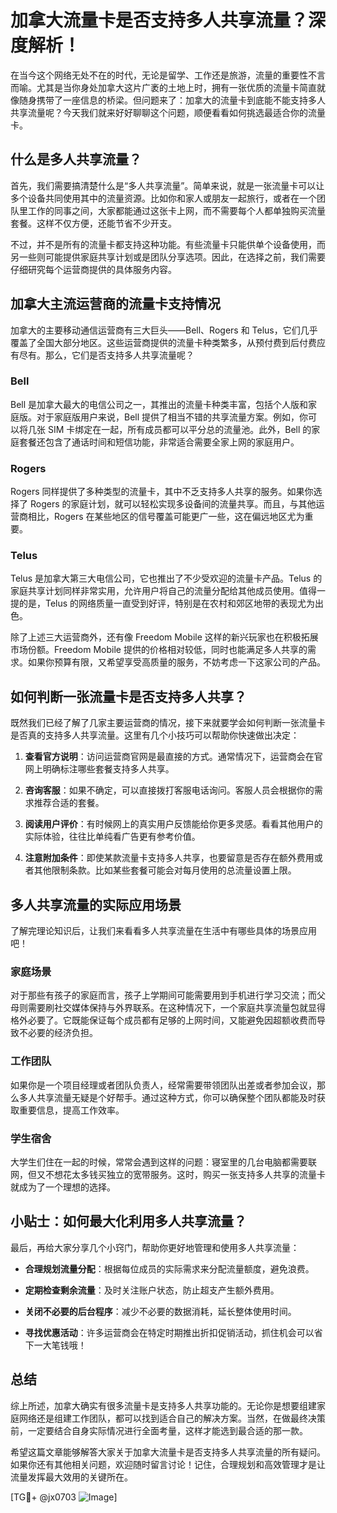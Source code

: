 # 加拿大流量卡是否支持多人共享流量？深度解析！

在当今这个网络无处不在的时代，无论是留学、工作还是旅游，流量的重要性不言而喻。尤其是当你身处加拿大这片广袤的土地上时，拥有一张优质的流量卡简直就像随身携带了一座信息的桥梁。但问题来了：加拿大的流量卡到底能不能支持多人共享流量呢？今天我们就来好好聊聊这个问题，顺便看看如何挑选最适合你的流量卡。

## 什么是多人共享流量？

首先，我们需要搞清楚什么是“多人共享流量”。简单来说，就是一张流量卡可以让多个设备共同使用其中的流量资源。比如你和家人或朋友一起旅行，或者在一个团队里工作的同事之间，大家都能通过这张卡上网，而不需要每个人都单独购买流量套餐。这样不仅方便，还能节省不少开支。

不过，并不是所有的流量卡都支持这种功能。有些流量卡只能供单个设备使用，而另一些则可能提供家庭共享计划或是团队分享选项。因此，在选择之前，我们需要仔细研究每个运营商提供的具体服务内容。

## 加拿大主流运营商的流量卡支持情况

加拿大的主要移动通信运营商有三大巨头——Bell、Rogers 和 Telus，它们几乎覆盖了全国大部分地区。这些运营商提供的流量卡种类繁多，从预付费到后付费应有尽有。那么，它们是否支持多人共享流量呢？

### Bell
Bell 是加拿大最大的电信公司之一，其推出的流量卡种类丰富，包括个人版和家庭版。对于家庭版用户来说，Bell 提供了相当不错的共享流量方案。例如，你可以将几张 SIM 卡绑定在一起，所有成员都可以平分总的流量池。此外，Bell 的家庭套餐还包含了通话时间和短信功能，非常适合需要全家上网的家庭用户。

### Rogers
Rogers 同样提供了多种类型的流量卡，其中不乏支持多人共享的服务。如果你选择了 Rogers 的家庭计划，就可以轻松实现多设备间的流量共享。而且，与其他运营商相比，Rogers 在某些地区的信号覆盖可能更广一些，这在偏远地区尤为重要。

### Telus
Telus 是加拿大第三大电信公司，它也推出了不少受欢迎的流量卡产品。Telus 的家庭共享计划同样非常实用，允许用户将自己的流量分配给其他成员使用。值得一提的是，Telus 的网络质量一直受到好评，特别是在农村和郊区地带的表现尤为出色。

除了上述三大运营商外，还有像 Freedom Mobile 这样的新兴玩家也在积极拓展市场份额。Freedom Mobile 提供的价格相对较低，同时也能满足多人共享的需求。如果你预算有限，又希望享受高质量的服务，不妨考虑一下这家公司的产品。

## 如何判断一张流量卡是否支持多人共享？

既然我们已经了解了几家主要运营商的情况，接下来就要学会如何判断一张流量卡是否真的支持多人共享流量。这里有几个小技巧可以帮助你快速做出决定：

1. **查看官方说明**：访问运营商官网是最直接的方式。通常情况下，运营商会在官网上明确标注哪些套餐支持多人共享。
   
2. **咨询客服**：如果不确定，可以直接拨打客服电话询问。客服人员会根据你的需求推荐合适的套餐。

3. **阅读用户评价**：有时候网上的真实用户反馈能给你更多灵感。看看其他用户的实际体验，往往比单纯看广告更有参考价值。

4. **注意附加条件**：即使某款流量卡支持多人共享，也要留意是否存在额外费用或者其他限制条款。比如某些套餐可能会对每月使用的总流量设置上限。

## 多人共享流量的实际应用场景

了解完理论知识后，让我们来看看多人共享流量在生活中有哪些具体的场景应用吧！

### 家庭场景
对于那些有孩子的家庭而言，孩子上学期间可能需要用到手机进行学习交流；而父母则需要刷社交媒体保持与外界联系。在这种情况下，一个家庭共享流量包就显得格外必要了。它既能保证每个成员都有足够的上网时间，又能避免因超额收费而导致不必要的经济负担。

### 工作团队
如果你是一个项目经理或者团队负责人，经常需要带领团队出差或者参加会议，那么多人共享流量无疑是个好帮手。通过这种方式，你可以确保整个团队都能及时获取重要信息，提高工作效率。

### 学生宿舍
大学生们住在一起的时候，常常会遇到这样的问题：寝室里的几台电脑都需要联网，但又不想花太多钱买独立的宽带服务。这时，购买一张支持多人共享的流量卡就成为了一个理想的选择。

## 小贴士：如何最大化利用多人共享流量？

最后，再给大家分享几个小窍门，帮助你更好地管理和使用多人共享流量：

- **合理规划流量分配**：根据每位成员的实际需求来分配流量额度，避免浪费。
  
- **定期检查剩余流量**：及时关注账户状态，防止超支产生额外费用。

- **关闭不必要的后台程序**：减少不必要的数据消耗，延长整体使用时间。

- **寻找优惠活动**：许多运营商会在特定时期推出折扣促销活动，抓住机会可以省下一大笔钱哦！

## 总结

综上所述，加拿大确实有很多流量卡是支持多人共享功能的。无论你是想要组建家庭网络还是组建工作团队，都可以找到适合自己的解决方案。当然，在做最终决策前，一定要结合自身实际情况进行全面考量，这样才能选到最合适的那一款。

希望这篇文章能够解答大家关于加拿大流量卡是否支持多人共享流量的所有疑问。如果你还有其他相关问题，欢迎随时留言讨论！记住，合理规划和高效管理才是让流量发挥最大效用的关键所在。

[TG💪+ @jx0703 ![Image](https://github.com/user-attachments/assets/dbca1d08-cadb-493c-b0ec-ad6f7a83f270)]